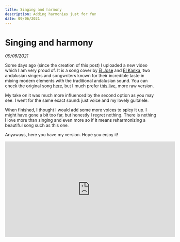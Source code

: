 ```yaml
---
title: Singing and harmony 
description: Adding harmonies just for fun
date: 09/06/2021
---
```


# Singing and harmony
*09/06/2021*

Some days ago (since the creation of this post) I uploaded a new video which I am very proud of. It is a song cover by [El Jose](https://open.spotify.com/artist/2bYHojIdnEKALvN2TZ3zrP?si=lXXM84jnTNCuKajT7w2T5Q&dl_branch=1) and [El Kanka](https://open.spotify.com/artist/4Byu6VBhuMYzcoIUrIyLuL?si=nBOdyT1dQYm8mwjG6VwMtg&dl_branch=1), two andalusian singers and songwriters known for their incredible taste in mixing modern elements with the traditional andalusian sound. You can check the original song [here](https://open.spotify.com/track/2yvUa42t8I1vSTn51Ex29r?si=8e2873f3fa7148f3), but I much prefer [this live](https://www.youtube.com/watch?v=ZLGqlcv0yUQ), more raw version.

My take on it was much more influenced by the second option as you may see. I went for the same exact sound: just voice and my lovely guitalele. 

When finished, I thought I would add some more voices to spicy it up. I might have gone a bit too far, but honestly I regret nothing. There is nothing I love more than singing and even more so if it means reharmonizing a beautiful song such as this one.

Anyaways, here you have my version. Hope you enjoy it!


<iframe width="560" height="315" src="https://www.youtube.com/embed/VpQCJBG70V4" title="YouTube video player" frameborder="0" allow="accelerometer; autoplay; clipboard-write; encrypted-media; gyroscope; picture-in-picture" allowfullscreen></iframe>